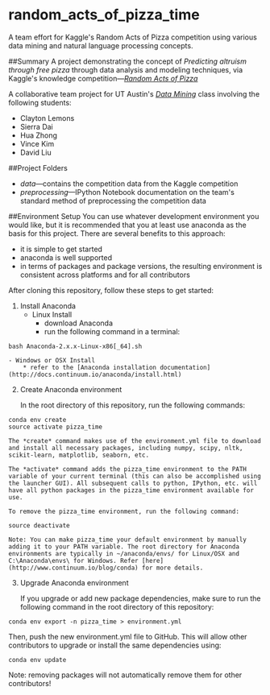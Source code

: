 # random_acts_of_pizza_time
A team effort for Kaggle's Random Acts of Pizza competition using various data mining and natural language processing concepts.

##Summary
A project demonstrating the concept of *Predicting altruism through free pizza* through data analysis and modeling techniques, via Kaggle's knowledge competition—<a href="https://www.kaggle.com/c/random-acts-of-pizza">*Random Acts of Pizza*</a>

A collaborative team project for UT Austin's <a href="http://www.ideal.ece.utexas.edu/courses/ee380l_ese/">*Data Mining*</a> class involving the following students:
- Clayton Lemons
- Sierra Dai
- Hua Zhong
- Vince Kim
- David Liu

##Project Folders
- *data*—contains the competition data from the Kaggle competition
- *preprocessing*—IPython Notebook documentation on the team's standard method of preprocessing the competition data

##Environment Setup
You can use whatever development environment you would like, but it is recommended that you at least use anaconda as the basis for this project. There are several benefits to this approach:
- it is simple to get started
- anaconda is well supported
- in terms of packages and package versions, the resulting environment is consistent across platforms and for all contributors


After cloning this repository, follow these steps to get started:

1. Install Anaconda
    - Linux Install
        * download Anaconda
        * run the following command in a terminal:
```
bash Anaconda-2.x.x-Linux-x86[_64].sh
```
    - Windows or OSX Install
        * refer to the [Anaconda installation documentation](http://docs.continuum.io/anaconda/install.html)

2. Create Anaconda environment

    In the root directory of this repository, run the following commands:
```
conda env create
source activate pizza_time
```
    The *create* command makes use of the environment.yml file to download and install all necessary packages, including numpy, scipy, nltk, scikit-learn, matplotlib, seaborn, etc.

    The *activate* command adds the pizza_time environment to the PATH variable of your current terminal (this can also be accomplished using the launcher GUI). All subsequent calls to python, IPython, etc. will have all python packages in the pizza_time environment available for use.
    
    To remove the pizza_time environment, run the following command:
```
source deactivate
```

    Note: You can make pizza_time your default environment by manually adding it to your PATH variable. The root directory for Anaconda environments are typically in ~/anaconda/envs/ for Linux/OSX and C:\Anaconda\envs\ for Windows. Refer [here](http://www.continuum.io/blog/conda) for more details.

3. Upgrade Anaconda environment

   If you upgrade or add new package dependencies, make sure to run the following command in the root directory of this repository:
```
conda env export -n pizza_time > environment.yml
```

   Then, push the new environment.yml file to GitHub. This will allow other contributors to upgrade or install the same dependencies using:
```
conda env update
```   

   Note: removing packages will not automatically remove them for other contributors!

